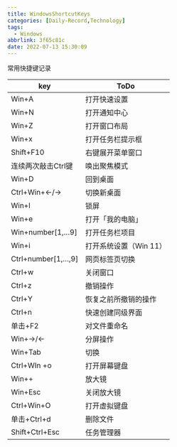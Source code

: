 ```yaml
---
title: WindowsShortcutKeys
categories: [Daily-Record,Technology]
tags:
  - Windows
abbrlink: 3f65c81c
date: 2022-07-13 15:30:09
---
```

常用快捷键记录
<!--more-->

key|ToDo
--|--
Win+A|打开快速设置
Win+N|打开通知中心
Win+Z|打开窗口布局
Win+x|打开任务栏提示框
Shift+F10|右键展开菜单窗口
连续两次敲击Ctrl键|唤出聚焦模式
Win+D|回到桌面
Ctrl+Win+←/→|切换新桌面
Win+l|锁屏
Win+e|打开「我的电脑」
Win+number[1,…9]|打开任务栏项目
Win+i|打开系统设置（Win 11）
Ctrl+number[1,…,9]|网页标签页切换
Ctrl+w|关闭窗口
Ctrl+z|撤销操作
Ctrl+Y|恢复之前所撤销的操作
Ctrl+n|快速创建同级界面
单击+F2|对文件重命名
Win+->/<-|分屏操作
Win+Tab|切换
Ctrl+WIn +o|打开屏幕键盘
Win++|放大镜
Win+Esc|关闭放大镜
Ctrl+Win+O|打开虚拟键盘
单击+Ctrl+d|删除文件
Shift+Ctrl+Esc|任务管理器